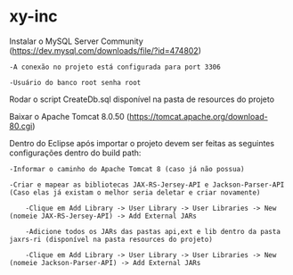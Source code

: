 # xy-inc

Instalar o MySQL Server Community (https://dev.mysql.com/downloads/file/?id=474802)

	-A conexão no projeto está configurada para port 3306

	-Usuário do banco root senha root
	
Rodar o script CreateDb.sql disponível na pasta de resources do projeto	

Baixar o Apache Tomcat 8.0.50 (https://tomcat.apache.org/download-80.cgi)

Dentro do Eclipse após importar o projeto devem ser feitas as seguintes configurações dentro do build path:
	
	-Informar o caminho do Apache Tomcat 8 (caso já não possua)

	-Criar e mapear as bibliotecas JAX-RS-Jersey-API e Jackson-Parser-API (Caso elas já existam o melhor seria deletar e criar novamente)

		-Clique em Add Library -> User Library -> User Libraries -> New (nomeie JAX-RS-Jersey-API) -> Add External JARs

		-Adicione todos os JARs das pastas api,ext e lib dentro da pasta jaxrs-ri (disponível na pasta resources do projeto)

		-Clique em Add Library -> User Library -> User Libraries -> New (nomeie Jackson-Parser-API) -> Add External JARs